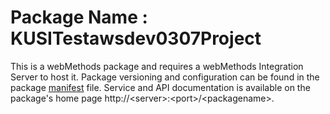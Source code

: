 # Package Name : KUSITestawsdev0307Project
This is a webMethods package and requires a webMethods Integration Server to host it. Package versioning and configuration can be found in the package [manifest](./KUSITestawsdev0307Project/manifest.v3) file. Service and API documentation is available on the package's home page http://&lt;server&gt;:&lt;port&gt;/&lt;packagename>.